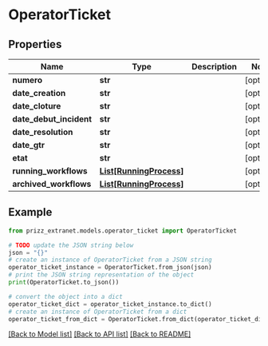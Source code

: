 # OperatorTicket


## Properties

Name | Type | Description | Notes
------------ | ------------- | ------------- | -------------
**numero** | **str** |  | [optional] 
**date_creation** | **str** |  | [optional] 
**date_cloture** | **str** |  | [optional] 
**date_debut_incident** | **str** |  | [optional] 
**date_resolution** | **str** |  | [optional] 
**date_gtr** | **str** |  | [optional] 
**etat** | **str** |  | [optional] 
**running_workflows** | [**List[RunningProcess]**](RunningProcess.md) |  | [optional] 
**archived_workflows** | [**List[RunningProcess]**](RunningProcess.md) |  | [optional] 

## Example

```python
from prizz_extranet.models.operator_ticket import OperatorTicket

# TODO update the JSON string below
json = "{}"
# create an instance of OperatorTicket from a JSON string
operator_ticket_instance = OperatorTicket.from_json(json)
# print the JSON string representation of the object
print(OperatorTicket.to_json())

# convert the object into a dict
operator_ticket_dict = operator_ticket_instance.to_dict()
# create an instance of OperatorTicket from a dict
operator_ticket_from_dict = OperatorTicket.from_dict(operator_ticket_dict)
```
[[Back to Model list]](../README.md#documentation-for-models) [[Back to API list]](../README.md#documentation-for-api-endpoints) [[Back to README]](../README.md)


